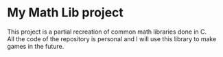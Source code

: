 # My Math Lib project

This project is a partial recreation of common math libraries done in C.<br>
All the code of the repository is personal and I will use this library to make games in the future.
